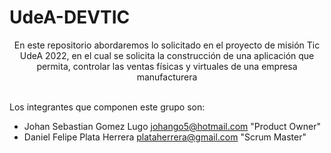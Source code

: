 # UdeA-DEVTIC
<div align="center">
En este repositorio abordaremos lo solicitado en el proyecto de misión Tic UdeA 2022, en el cual se solicita la construcción de una aplicación que permita, controlar las ventas físicas y virtuales de una empresa manufacturera
</div>

\
Los integrantes que componen este grupo son:

- Johan Sebastian Gomez Lugo johango5@hotmail.com "Product Owner"
- Daniel Felipe Plata Herrera plataherrera@gmail.com "Scrum Master"
